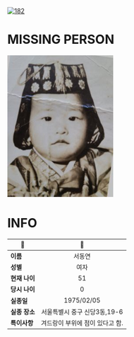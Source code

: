 [![182](https://img.shields.io/badge/%EC%8B%A4%EC%A2%85%EC%8B%A0%EA%B3%A0%EB%8A%94%20%EA%B5%AD%EB%B2%88%EC%97%86%EC%9D%B4-182-blue)](http://safe182.go.kr/index.do)

# MISSING PERSON

<img src="./missing_person.jpg">

# INFO

|🔑|💎|
|--|:--:|
|**이름**|서동연|
|**성별**|여자|
|**현재 나이**|51|
|**당시 나이**|0|
|**실종일**|1975/02/05|
|**실종 장소**|서울특별시 중구 신당3동,19-6|
|**특이사항**|겨드랑이 부위에 점이 있다고 함.|
